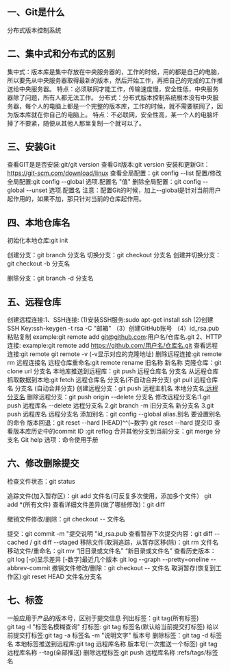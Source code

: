 ## 一、Git是什么
分布式版本控制系统
## 二、集中式和分布式的区别
集中式：版本库是集中存放在中央服务器的，工作的时候，用的都是自己的电脑，所以要先从中央服务器取得最新的版本，然后开始工作，再把自己的完成的工作推送给中央服务器。
特点：必须联网才能工作，传输速度慢，安全性低，中央服务器除了问题，所有人都无法工作。
分布式：分布式版本控制系统根本没有中央服务器，每个人的电脑上都是一个完整的版本库，工作的时候，就不需要联网了，因为版本库就在你自己的电脑上。
特点：不必联网，安全性高，某一个人的电脑坏掉了不要紧，随便从其他人那里复制一个就可以了。

## 三、安装Git
查看GIT是是否安装:git/git version
查看Git版本:git version
安装和更新Git： https://git-scm.com/download/linux
查看全局配置：git config --list
配置/修改全局配置:git config --global 选项.配置名 "值"
删除全局配置：git config --global --unset 选项.配置名
注意：配置Git的时候，加上--global是针对当前用户起作用的，如果不加，那只针对当前的仓库起作用。

## 四、本地仓库名
初始化本地仓库:git init

创建分支：git branch 分支名
切换分支：git checkout 分支名
创建并切换分支：git checkout -b 分支名

删除分支：git branch -d 分支名

## 五、远程仓库
创建远程连接:1、SSH连接:
								(1)安装SSH服务:sudo apt-get install ssh
								(2)创建SSH Key:ssh-keygen -t rsa -C "邮箱"
							（3）创建GitHub账号
							（4）id_rsa.pub粘贴复制
							example:git remote add git@github.com:用户名/仓库名.git
							2、HTTP连接:
							example:git remote add https://github.com/用户名/仓库名.git
查看远程连接:git remote
							git remote -v (-v显示对应的克隆地址)
删除远程连接:git remote rm 远程连接名
远程仓库重命名:git remote rename 旧名称 新名称
克隆仓库：git clone url 分支名
本地库推送到远程库：git push 远程仓库名 分支名
从远程仓库抓取数据到本地:git fetch 远程仓库名 分支名(不自动合并分支)
														git pull 远程仓库名 分支名 (自动合并分支)
创建远程分支：git push 远程主机名 本地分支名[:远程分支名](创建同名远程分支)
删除远程分支：git push origin --delete 分支名
修改远程分支名:1.git push 远程库名 --delete 远程分支名
								2.git branch -m 旧分支名 新分支名
								3.git push 远程库名 远程分支名
添加别名：git config --global  alias.别名 要设置别名的命令
版本回退：git reset --hard [HEAD]^^(~数字)
git reset --hard 提交ID
查看版本库历史中的commit ID :git reflog
合并其他分支到当前分支：git merge 分支名
Git help 选项：命令使用手册

## 六、修改删除提交
检查文件状态：git status

追踪文件(加入暂存区)：git add 文件名(可反复多次使用，添加多个文件）
                                                git add *(所有文件) 
查看详细文件差异(做了哪些修改)：git diff

撤销文件修改/删除：git checkout -- 文件名

提交：git commit -m "提交说明 "id_rsa.pub
查看暂存下次提交内容：git diff --cached / git diff --staged
移除文件(取消追踪，从暂存区移(除)：git rm 文件名 
移动文件/重命名：git mv “旧目录或文件名” “新目录或文件名”
查看历史版本：git log [-p]显示差异 [-数字]最近几个版本
 git log --graph --pretty=oneline --abbrev-commit
撤销文件修改/删除：git checkout -- 文件名
取消暂存(恢复到工作区):git reset HEAD 文件名分支名

## 七、标签
一般应用于产品的版本号，区别于提交信息
列出标签：git tag(所有标签)  
                      git tag -l "标签名模糊查询"
打标签: git tag 标签名(默认给当前提交打标签)
给以前提交打标签:git tag -a 标签名 -m "说明文字" 版本号
删除标签：git tag -d 标签名
本地标签推送到远程库:git tag 远程库名称 版本号(一次推送一个标签)
											git tag 远程库名称 --tag(全部推送)
删除远程标签:git push 远程库名称 :refs/tags/标签名